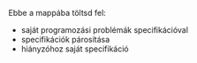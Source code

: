 Ebbe a mappába töltsd fel:
- saját programozási problémák specifikációval
- specifikációk párosítása
- hiányzóhoz saját specifikáció

